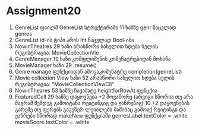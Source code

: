 # Assignment20


1. GenreList ფაილშ GenreList სტრუქტირაში 11 ხაზზე genr ნაცვლად genres
2. GenreList id-ის ტიპი არის Int ნაცვლად Bool-ისა
3. NowinTheatres 29 ხაზი არასწორი სახელით ხდება სელის რეგისტრაცია: MovieCollectionVie
4. GenreManager 19 ხაზი კომფლიშენის კომენატრებიდან მოხსნა
5. MovieManager ხაზი 29 .resume()
6. Genre manage ფუნქციიდან ამოვაკომენატრე completion(genreList)
7. Movie collection View ხაზი 52 არასწორი სახელით ხდება სელის რეგისტრაცია: "MovieCollectionViewCll"
8. NowinTheares 53 ხაზზე ჩავამატე heightforRowAt ფუნცქია
9. FeaturedCell 29 ხაზზე დაყოვნება +2 მოვაშორე (არვიცი სწორია თუ არა მაგრამ შემდეგ გამოიტანა რეიტინგიც და ჟანრებიც)
10.+2 დაყოვნების გარეშე თუ ფერებს გავუწერ ლეიბლებს მაშინაც გამოაქ რეიტინგი და ჟანრები სწორად makeNew ფუნქციაში
   genresLabel.textColor = .white
   movieScore.textColor = .white
